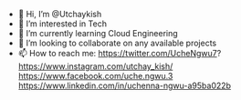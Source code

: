 - 👋 Hi, I’m @Utchaykish
- 👀 I’m interested in Tech
- 🌱 I’m currently learning Cloud Engineering
- 💞️ I’m looking to collaborate on any available projects
- 📫 How to reach me: https://twitter.com/UcheNgwu7?
https://www.instagram.com/utchay_kish/
https://www.facebook.com/uche.ngwu.3
https://www.linkedin.com/in/uchenna-ngwu-a95ba022b

<!---
Utchaykish/Utchaykish is a ✨ special ✨ repository because its `README.md` (this file) appears on your GitHub profile.
You can click the Preview link to take a look at your changes.
--->
